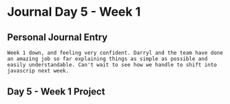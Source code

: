 # Journal Day 5 - Week 1


## Personal Journal Entry

    Week 1 down, and feeling very confident. Darryl and the team have done an amazing job so far explaining things as simple as possible and easily understandable. Can't wait to see how we handle to shift into javascrip next week.

## Day 5 - Week 1 Project
